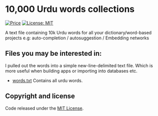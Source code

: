# 10,000 Urdu words collections 

[![Price](https://img.shields.io/badge/price-FREE-0098f7.svg)](https://github.com/urduhack/urdu-words/blob/master/LICENSE)
[![License: MIT](https://img.shields.io/badge/license-MIT-blue.svg)](https://github.com/urduhack/urdu-words/blob/master/LICENSE)

A text file containing 10k Urdu words for all your dictionary/word-based projects e.g: auto-completion / autosuggestion / Embedding networks

## Files you may be interested in:

I pulled out the words into a simple new-line-delimited text file.
Which is more useful when building apps or importing into databases etc.

-  [words.txt](words.txt) Contains all urdu words.

## Copyright and license

Code released under the [MIT License](ttps://github.com/urduhack/urdu-words/blob/master/LICENSE).